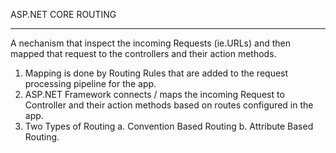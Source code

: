 ASP.NET CORE
ROUTING
********

A nechanism that inspect the incoming Requests (ie.URLs) and then mapped that request to the controllers and their action methods.
1. Mapping is done by Routing Rules that are added to the request processing pipeline for the app.
1. ASP.NET Framework connects / maps the incoming Request to Controller and their action methods based on routes configured in the app.
1. Two Types of Routing
	a. Convention Based Routing
	b. Attribute Based Routing.
